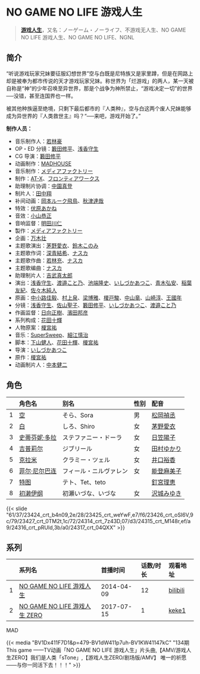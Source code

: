 # NO GAME NO LIFE 游戏人生


> <u>**[游戏人生](https://bgm.tv/subject/79227)**</u>，又名：ノーゲーム・ノーライフ、不游戏无人生、NO GAME NO LIFE 游戏人生、NO GAME NO LIFE、NGNL

## 简介

“听说游戏玩家兄妹要征服幻想世界”空与白既是尼特族又是家里蹲，但是在网路上却是被奉为都市传说的天才游戏玩家兄妹。称世界为「烂游戏」的两人，某一天被自称是“神”的少年召唤至异世界，那是个战争为神所禁止，“游戏决定一切”的世界──没错，甚至连国界也一样。

被其他种族逼至绝境，只剩下最后都市的『人类种』，空与白这两个废人兄妹能够成为异世界的『人类救世主』吗？“──来吧，游戏开始了。”

**制作人员：**
- 音乐制作人：[若林豪](https://bgm.tv/person/48932)
- OP・ED 分镜：[籔田修平](https://bgm.tv/person/26106)、[浅香守生](https://bgm.tv/person/40)
- CG 导演：[籔田修平](https://bgm.tv/person/26106)
- 动画制作：[MADHOUSE](https://bgm.tv/person/603)
- 音乐制作：[メディアファクトリー](https://bgm.tv/person/1226)
- 制作：[AT-X](https://bgm.tv/person/230)、[フロンティアワークス](https://bgm.tv/person/1495)
- 助理制片协调：[中園真登](https://bgm.tv/person/26481)
- 制片人：[田中翔](https://bgm.tv/person/33715)
- 补间动画：[岡本ルーク飛鳥](https://bgm.tv/person/50728)、[秋津達哉](https://bgm.tv/person/57397)
- 特效：[伏原あかね](https://bgm.tv/person/25630)
- 音效：[小山恭正](https://bgm.tv/person/19185)
- 音响监督：[明田川仁](https://bgm.tv/person/477)
- 製作：[メディアファクトリー](https://bgm.tv/person/1226)
- 企画：[万木壮](https://bgm.tv/person/14101)
- 主题歌演出：[茅野愛衣](https://bgm.tv/person/5847)、[鈴木このみ](https://bgm.tv/person/8401)
- 主题歌作词：[深青結希](https://bgm.tv/person/9980)、[ナスカ](https://bgm.tv/person/14605)
- 主题歌作曲：[若林充](https://bgm.tv/person/9984)、[ナスカ](https://bgm.tv/person/14605)
- 主题歌编曲：[ナスカ](https://bgm.tv/person/14605)
- 助理制片人：[吉武真太郎](https://bgm.tv/person/35955)
- 演出：[浅香守生](https://bgm.tv/person/40)、[渡邉こと乃](https://bgm.tv/person/15242)、[池端隆史](https://bgm.tv/person/1614)、[いしづかあつこ](https://bgm.tv/person/6361)、[青木弘安](https://bgm.tv/person/27882)、[稲葉友紀](https://bgm.tv/person/26717)、[佐々木純人](https://bgm.tv/person/16011)
- 原画：[中小路佳毅](https://bgm.tv/person/27097)、[村上泉](https://bgm.tv/person/26527)、[梁博雅](https://bgm.tv/person/15512)、[榎戸駿](https://bgm.tv/person/19513)、[中山竜](https://bgm.tv/person/12606)、[山崎淳](https://bgm.tv/person/29725)、[王國年](https://bgm.tv/person/13926)
- 分镜：[浅香守生](https://bgm.tv/person/40)、[佐山聖子](https://bgm.tv/person/900)、[籔田修平](https://bgm.tv/person/26106)、[いしづかあつこ](https://bgm.tv/person/6361)、[渡邉こと乃](https://bgm.tv/person/15242)
- 作画监督：[日向正樹](https://bgm.tv/person/19948)、[濱田邦彦](https://bgm.tv/person/3078)
- 系列构成：[花田十輝](https://bgm.tv/person/262)
- 人物原案：[榎宮祐](https://bgm.tv/person/6664)
- 音乐：[SuperSweep](https://bgm.tv/person/9894)、[細江慎治](https://bgm.tv/person/6551)
- 脚本：[下山健人](https://bgm.tv/person/11080)、[花田十輝](https://bgm.tv/person/262)、[榎宮祐](https://bgm.tv/person/6664)
- 导演：[いしづかあつこ](https://bgm.tv/person/6361)
- 原作：[榎宮祐](https://bgm.tv/person/6664)
- 动画制片人：[中本健二](https://bgm.tv/person/30001)

## 角色

|     |   角色名   |   别名  | 性别 |  配音  |
|:--- |:------  |:----      |:---  |:--   |
| 1 | [空](https://bgm.tv/character/23424) | そら、Sora | 男 | [松岡禎丞](https://bgm.tv/person/5764) |
| 2 | [白](https://bgm.tv/character/23425) | しろ、Shiro | 女 | [茅野愛衣](https://bgm.tv/person/5847) |
| 3 | [史蒂芬妮·多拉](https://bgm.tv/character/23426) | ステファニー・ドーラ | 女 | [日笠陽子](https://bgm.tv/person/5119) |
| 4 | [吉普莉尔](https://bgm.tv/character/23427) | ジブリール | 女 | [田村ゆかり](https://bgm.tv/person/3965) |
| 5 | [克拉米](https://bgm.tv/character/24314) | クラミー・ツェル | 女 | [井口裕香](https://bgm.tv/person/4851) |
| 6 | [菲尔·尼尔巴连](https://bgm.tv/character/24315) | フィール・ニルヴァレン | 女 | [能登麻美子](https://bgm.tv/person/3827) |
| 7 | [特图](https://bgm.tv/character/24316) | テト、Tet、teto |  | [釘宮理恵](https://bgm.tv/person/3936) |
| 8 | [初濑伊纲](https://bgm.tv/character/24317) | 初瀬いづな、いづな | 女 | [沢城みゆき](https://bgm.tv/person/4244) |

{{< slide "61/37/23424_crt_b4n09,2e/28/23425_crt_weYwF,e7/f6/23426_crt_oSI6V,9c/79/23427_crt_0TM2t,1c/72/24314_crt_7z43D,07/d3/24315_crt_M148r,ef/a9/24316_crt_pRUld,3b/a0/24317_crt_04QXX" >}}

## 系列

|     | 系列名                       | 首播时间       | 话数/时长 | 观看地址                                                     |
| :-- | :------------------------ | :--------- | :---- | :------------------------------------------------------- |
| 1   |[NO GAME NO LIFE 游戏人生](https://bgm.tv/subject/79227)| 2014-04-09 | 12    | [bilibili](https://www.bilibili.com/bangumi/play/ep4371) |
| 2   |[NO GAME NO LIFE 游戏人生 ZERO](https://bgm.tv/subject/187276)| 2017-07-15 | 1     | [keke1](https://www.keke1.app/play/8284-4-51045.html)    |


MAD

{{< media  "BV1Dx411F7D1&p=479-BV1dW411p7uh-BV1KW41147kC" 
"134期  This game ——TV动画「NO GAME NO LIFE 游戏人生」片头曲,【AMV/游戏人生ZERO】我们是人类「sTone」,【游戏人生ZERO/剧场版/AMV】 唯一的祈愿——与你一同活下去！！！" >}}

